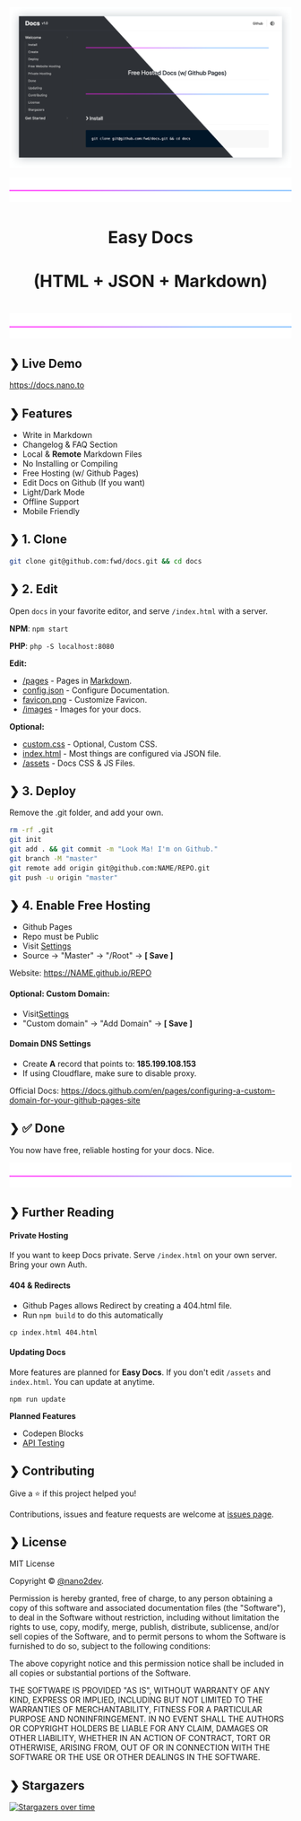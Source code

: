 ![line](https://github.com/fwd/docs/raw/master/images/banner.png)

![line](https://github.com/fwd/n2/raw/master/.github/line.png)

<h1 align="center" style="font-size: 30px">Easy Docs</h1>
<h4 align="center" style="font-size: 30px">(HTML + JSON + Markdown)</h4>

![line](https://github.com/fwd/n2/raw/master/.github/line.png)

## ❯ Live Demo

<a href="https://docs.nano.to" target="_blank">https://docs.nano.to</a>

## ❯ Features

- Write in Markdown
- Changelog & FAQ Section
- Local & **Remote** Markdown Files
- No Installing or Compiling
- Free Hosting (w/ Github Pages)
- Edit Docs on Github (If you want)
- Light/Dark Mode
- Offline Support
- Mobile Friendly

## ❯ 1. Clone

```bash
git clone git@github.com:fwd/docs.git && cd docs
```

## ❯ 2. Edit

Open ```docs``` in your favorite editor, and serve ```/index.html``` with a server. 

**NPM**: ```npm start```

**PHP**: ```php -S localhost:8080```

**Edit:**

- [/pages](/pages) - Pages in [Markdown](https://www.markdownguide.org/cheat-sheet/#basic-syntax).
- [config.json](/config.json) - Configure Documentation.
- [favicon.png](/favicon.png) - Customize Favicon.
- [/images](/images) - Images for your docs.

**Optional:**
- [custom.css](/custom.css) - Optional, Custom CSS.
- [index.html](/index.html) - Most things are configured via JSON file.
- [/assets](/assets) - Docs CSS & JS Files.

## ❯ 3. Deploy

Remove the .git folder, and add your own. 

```bash
rm -rf .git
git init
git add . && git commit -m "Look Ma! I'm on Github."
git branch -M "master"
git remote add origin git@github.com:NAME/REPO.git
git push -u origin "master"
```

## ❯ 4. Enable Free Hosting

- Github Pages
- Repo must be Public
- Visit [Settings](/../../settings/pages)
- Source → "Master" → "/Root" → **\[ Save \]**

Website: https://NAME.github.io/REPO

#### Optional: Custom Domain:

- Visit[Settings](/../../settings/pages)
- "Custom domain" → "Add Domain" → **\[ Save \]**

#### Domain DNS Settings
- Create **A** record that points to: **185.199.108.153**
- If using Cloudflare, make sure to disable proxy.

Official Docs: https://docs.github.com/en/pages/configuring-a-custom-domain-for-your-github-pages-site

## ❯ ✅ Done 

You now have free, reliable hosting for your docs. Nice.

![line](https://github.com/fwd/n2/raw/master/.github/line.png)

## ❯ Further Reading

#### Private Hosting

If you want to keep Docs private. Serve ```/index.html``` on your own server. Bring your own Auth.

#### 404 & Redirects
- Github Pages allows Redirect by creating a 404.html file.
- Run ```npm build``` to do this automatically

```
cp index.html 404.html
```

#### Updating Docs

More features are planned for **Easy Docs**. If you don't edit ```/assets``` and ```index.html```. You can update at anytime. 

```
npm run update
```


**Planned Features**

- Codepen Blocks
- [API Testing](https://petstore3.swagger.io/)

## ❯ Contributing

Give a ⭐️ if this project helped you!

Contributions, issues and feature requests are welcome at [issues page](https://github.com/fwd/docs/issues).

## ❯ License

MIT License

Copyright © [@nano2dev](https://twitter.com/nano2dev).

Permission is hereby granted, free of charge, to any person obtaining a copy
of this software and associated documentation files (the "Software"), to deal
in the Software without restriction, including without limitation the rights
to use, copy, modify, merge, publish, distribute, sublicense, and/or sell
copies of the Software, and to permit persons to whom the Software is
furnished to do so, subject to the following conditions:

The above copyright notice and this permission notice shall be included in all
copies or substantial portions of the Software.

THE SOFTWARE IS PROVIDED "AS IS", WITHOUT WARRANTY OF ANY KIND, EXPRESS OR
IMPLIED, INCLUDING BUT NOT LIMITED TO THE WARRANTIES OF MERCHANTABILITY,
FITNESS FOR A PARTICULAR PURPOSE AND NONINFRINGEMENT. IN NO EVENT SHALL THE
AUTHORS OR COPYRIGHT HOLDERS BE LIABLE FOR ANY CLAIM, DAMAGES OR OTHER
LIABILITY, WHETHER IN AN ACTION OF CONTRACT, TORT OR OTHERWISE, ARISING FROM,
OUT OF OR IN CONNECTION WITH THE SOFTWARE OR THE USE OR OTHER DEALINGS IN THE
SOFTWARE.

## ❯ Stargazers

[![Stargazers over time](https://starchart.cc/fwd/docs.svg)](https://github.com/fwd/docs)
